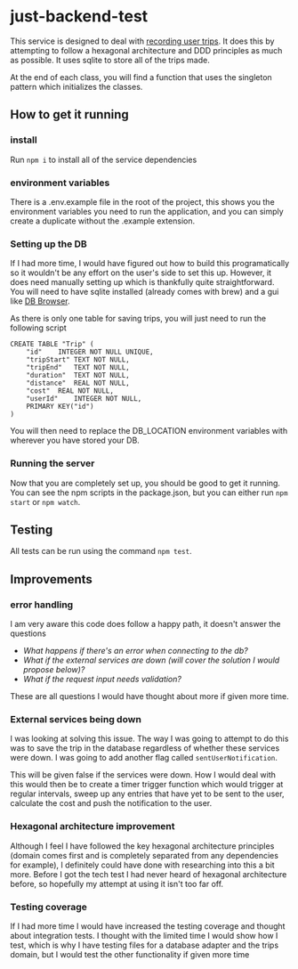 # just-backend-test
This service is designed to deal with [recording user trips](https://just-insure.slab.com/public/posts/just-backend-exercise-la2d85s9). It does this by attempting to follow a hexagonal architecture and DDD principles as much as possible. It uses sqlite to store all of the trips made.

At the end of each class, you will find a function that uses the singleton pattern which initializes the classes.

## How to get it running
### install 
Run `npm i` to install all of the service dependencies

### environment variables
There is a .env.example file in the root of the project, this shows you the environment variables you need to run the application, and you can simply create a duplicate without the .example extension.

### Setting up the DB
If I had more time, I would have figured out how to build this programatically so it wouldn't be any effort on the user's side to set this up. However, it does need manually setting up which is thankfully quite straightforward. You will need to have sqlite installed (already comes with brew) and a gui like [DB Browser](https://sqlitebrowser.org/).

As there is only one table for saving trips, you will just need to run the following script 
```
CREATE TABLE "Trip" (
	"id"	INTEGER NOT NULL UNIQUE,
	"tripStart"	TEXT NOT NULL,
	"tripEnd"	TEXT NOT NULL,
	"duration"	TEXT NOT NULL,
	"distance"	REAL NOT NULL,
	"cost"	REAL NOT NULL,
	"userId"	INTEGER NOT NULL,
	PRIMARY KEY("id")
)
```
You will then need to replace the DB_LOCATION environment variables with wherever you have stored your DB.

### Running the server
Now that you are completely set up, you should be good to get it running. You can see the npm scripts in the package.json, but you can either run `npm start` or `npm watch`.

## Testing 
All tests can be run using the command `npm test`.

## Improvements

### error handling
I am very aware this code does follow a happy path, it doesn't answer the questions 
- *What happens if there's an error when connecting to the db?*
- *What if the external services are down (will cover the solution I would propose below)?*
- *What if the request input needs validation?*

These are all questions I would have thought about more if given more time.

### External services being down
I was looking at solving this issue. The way I was going to attempt to do this was to save the trip in the database regardless of whether these services were down. I was going to add another flag called `sentUserNotification`. 


This will be given false if the services were down. How I would deal with this would then be to create a timer trigger function which would trigger at regular intervals, sweep up any entries that have yet to be sent to the user, calculate the cost and push the notification to the user.
### Hexagonal architecture improvement
Although I feel I have followed the key hexagonal architecture principles (domain comes first and is completely separated from any dependencies for example), I definitely could have done with researching into this a bit more. Before I got the tech test I had never heard of hexagonal architecture before, so hopefully my attempt at using it isn't too far off. 

### Testing coverage
If I had more time I would have increased the testing coverage and thought about integration tests. I thought with the limited time I would show how I test, which is why I have testing files for a database adapter and the trips domain, but I would test the other functionality if given more time


